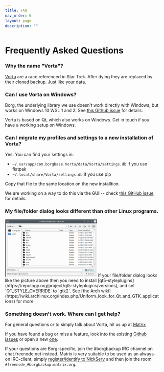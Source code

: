 ```yaml
---
title: FAQ
nav_order: 6
layout: page
description: ""
---
```


# Frequently Asked Questions

### Why the name "Vorta"?
[Vorta](http://memory-alpha.wikia.com/wiki/Vorta) are a race referenced in Star Trek. After dying they are replaced by their cloned backup. Just like your data.

### Can I use Vorta on Windows?
Borg, the underlying library we use doesn't work directly with Windows, but works on Windows 10 WSL 1 and 2. See [this Github issue](https://github.com/borgbackup/borg/issues/4466) for details.

Vorta is based on Qt, which also works on Windows. Get in touch if you have a working setup on Windows.

### Can I migrate my profiles and settings to a new installation of Vorta?
Yes. You can find your settings in:
- `~/.var/app/com.borgbase.Vorta/data/Vorta/settings.db` if you use flatpak
- `~/.local/share/Vorta/settings.db` if you use pip

Copy that file to the same location on the new installtion.

We are working on a way to do this via the GUI -- check [this GitHub issue](https://github.com/borgbase/vorta/issues/462) for details.

### My file/folder dialog looks different than other Linux programs.
<img src="/assets/images/vorta/qt_default_dialog.png" alt="" width="300" height="188" /> 
If your file/folder dialog looks like the picture above then you need to install [qt5-styleplugins](https://repology.org/project/qt5-styleplugins/versions), and  set `QT_STYLE_OVERRIDE` to `gtk2`. See [the Arch wiki](https://wiki.archlinux.org/index.php/Uniform_look_for_Qt_and_GTK_applications) for more

### Something doesn't work. Where can I get help?
For general questions or to simply talk about Vorta, hit us up at [Matrix](https://matrix.to/#/#vorta:matrix.org)

If you have found a bug or miss a feature, look into the existing [Github issues](https://github.com/borgbase/vorta/issues) or open a new [one](https://github.com/borgbase/vorta/issues/new/choose).

If your questions are Borg-specific, join the #borgbackup IRC channel on chat.freenode.net instead. Matrix is very suitable to be used as an always-on IRC-client, simply [register/identify to NickServ](https://github.com/matrix-org/matrix-appservice-irc/wiki/End-user-FAQ#how-do-i-registeridentify-to-nickserv) and then join the room `#freenode_#borgbackup:matrix.org`.

